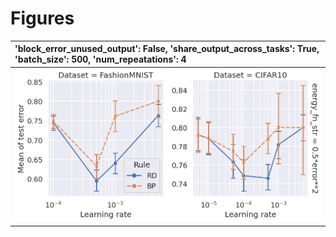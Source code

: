 
# Figures

| 'block_error_unused_output': False, 'share_output_across_tasks': True, 'batch_size': 500, 'num_repeatations': 4   |
|:------------------------------------------------------------------------------------------------------------------|
| ![](./base-shuffle-task-3-mean-False_True_500_4.png)                                                              |
